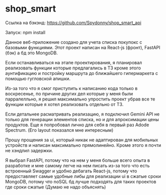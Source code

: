 # shop_smart

Ссылка на бэкэнд: https://github.com/Spydonny/shop_smart_api 

Запуск:
    npm install

Данное веб-приложение создано для учета списка покупокс с базовыми функциями. Этот проект написан на React-js (фронт), FastAPI (бэк) а бд это MongoDB.

Если останавливаться на этапе проектирования, я планировал реализовать функции которые предлагались в ТЗ кроме этого аунтификацию и постройку маршрута до ближайшего гипермаркета с помощью гугловской апишки. 

Из-за того что я смог приступить к написанию кода только в воскресенье, по причине других дел которые у меня были парралелльно, я решил максимально упростить проект убрав все те функции которые я хотел реализовать отдельно от ТЗ. 

Если детальнее расматривать реализацию, я подключил Gemini API не только для генерации элементов списка, но и для апроксимации цены продуктов. Еще я попробовал лично для себя в первый раз Adode Spectrum. (Его layout показался мне интересным)

Прошу прощения за ui, который никак не адаптирован для мобильных устройств и написан максимально прямолинейно. Кроме этого я почти не хэндлил задержки.

Я выбрал FastAPI, потому что на нем у меня больше всего опыта в разработке и мне самому легче на нем писать из-за того что есть встроенный Swagger и удобно дебагать
React-js, потому что предоставляет самые удобные либы для реализации ui в сжатые сроки
MongoDB, потому что noSQL бд лучше подходять для таких проектов где сроки сжатые (Думаю не надо объяснять)